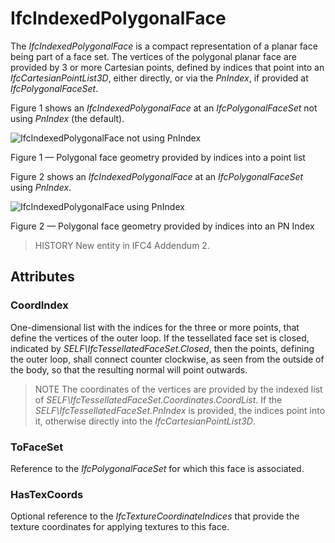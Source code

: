 # IfcIndexedPolygonalFace

The _IfcIndexedPolygonalFace_ is a compact representation of a planar face being part of a face set. The vertices of the polygonal planar face are provided by 3 or more Cartesian points, defined by indices that point into an _IfcCartesianPointList3D_, either directly, or via the _PnIndex_, if provided at _IfcPolygonalFaceSet_.
<!-- end of short definition -->

Figure 1 shows an _IfcIndexedPolygonalFace_ at an _IfcPolygonalFaceSet_ not using _PnIndex_ (the default).

![IfcIndexedPolygonalFace not using PnIndex](../../../../figures/ifcindexedpolygonalface_01.png)

Figure 1 — Polygonal face geometry provided by indices into a point list

Figure 2 shows an _IfcIndexedPolygonalFace_ at an _IfcPolygonalFaceSet_ using _PnIndex_.

![IfcIndexedPolygonalFace using PnIndex](../../../../figures/ifcindexedpolygonalface_02.png)

Figure 2 — Polygonal face geometry provided by indices into an PN Index

> HISTORY New entity in IFC4 Addendum 2.

## Attributes

### CoordIndex
One-dimensional list with the indices for the three or more points, that define the vertices of the outer loop. If the tessellated face set is closed, indicated by _SELF\IfcTessellatedFaceSet.Closed_, then the points, defining the outer loop, shall connect counter clockwise, as seen from the outside of the body, so that the resulting normal will point outwards.
> NOTE The coordinates of the vertices are provided by the indexed list of _SELF\IfcTessellatedFaceSet.Coordinates.CoordList_. If the _SELF\IfcTessellatedFaceSet.PnIndex_ is provided, the indices point into it, otherwise directly into the _IfcCartesianPointList3D_.

### ToFaceSet
Reference to the _IfcPolygonalFaceSet_ for which this face is associated.

### HasTexCoords
Optional reference to the _IfcTextureCoordinateIndices_ that provide the texture coordinates for applying textures to this face.
